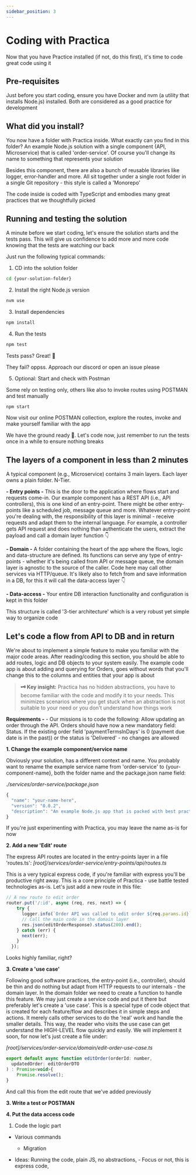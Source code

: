 ```yaml
---
sidebar_position: 3
---
```


# Coding with Practica

Now that you have Practice installed (if not, do this first), it's time to code great code using it

## Pre-requisites

Just before you start coding, ensure you have Docker and nvm (a utility that installs Node.js) installed. Both are considered as a good practice for development

## What did you install?

You now have a folder with Practica inside. What exactly can you find in this folder? An example Node.js solution with a single component (API, Microservice) that is called 'order-service'. Of course you'll change its name to something that represents your solution

Besides this component, there are also a bunch of reusable libraries like logger, error-handler and more. All sit together under a single root folder in a single Git repository - this style is called a 'Monorepo'

The code inside is coded with TypeScript and embodies many great practices that we thoughtfully picked

## Running and testing the solution

A minute before we start coding, let's ensure the solution starts and the tests pass. This will give us confidence to add more and more code knowing that the tests are watching our back

Just run the following typical commands:

1. CD into the solution folder

```bash
cd {your-solution-folder}
```

2. Install the right Node.js version

```bash
nvm use
```

3. Install dependencies

```bash
npm install
```

4. Run the tests

```bash
npm test
```

Tests pass? Great! 🥳  

They fail? oppss. Approach our discord or open an issue please

5. Optional: Start and check with Postman

Some rely on testing only, others like also to invoke routes using POSTMAN and test manually

```bash
npm start
```

Now visit our online POSTMAN collection, explore the routes, invoke and make yourself familiar with the app

We have the ground ready 🐥. Let's code now, just remember to run the tests once in a while to ensure nothing breaks

## The layers of a component in less than 2 minutes

A typical component (e.g., Microservice) contains 3 main layers. Each layer owns a plain folder. N-Tier.

**- Entry points -** This is the door to the application where flows start and requests come-in. Our example component has a REST API (i.e., API controllers), this is one kind of an entry-point. There might be other entry-points like a scheduled job, message queue and more. Whatever entry-point you're dealing with, the responsibility of this layer is minimal - receive requests and adapt them to the internal language. For example, a controller gets API request and does nothing than authenticate the users, extract the payload and call a domain layer function 👇

**- Domain -** A folder containing the heart of the app where the flows, logic and data-structure are defined. Its functions can serve any type of entry-points - whether it's being called from API or message queue, the domain layer is agnostic to the source of the caller. Code here may call other services via HTTP/queue. It's likely also to fetch from and save information in a DB, for this it will call the data-access layer 👇
  
**- Data-access -** Your entire DB interaction functionality and configuration is kept in this folder

This structure is called '3-tier architecture' which is a very robust yet simple way to organize code

## Let's code a flow from API to DB and in return

We're about to implement a simple feature to make you familiar with the major code areas. After reading/coding this section, you should be able to add routes, logic and DB objects to your system easily. The example code app is about adding and querying for Orders, goes without words that you'll change this to the columns and entities that your app is about

> **🗝 Key insight:** Practica has no hidden abstractions, you have to become familiar with the code and modify it to your needs. This minimizes scenarios where you get stuck when an abstraction is not suitable to your need or you don't understand how things work

**Requirements -** - Our missions is to code the following: Allow updating an order through the API. Orders should have now a new mandatory field: Status. If the existing order field 'paymentTermsInDays' is 0 (payment due date is in the past)) or the status is 'Delivered' - no changes are allowed

**1. Change the example component/service name**

Obviously your solution, has a different context and name. You probably want to rename the example service name from 'order-service' to {your-component-name}, both the folder name and the package.json name field:

*./services/order-service/package.json*
```javascript
{
  "name": "your-name-here",
  "version": "0.0.2",
  "description": "An example Node.js app that is packed with best practices",
}

```

If you're just experimenting with Practica, you may leave the name as-is for now
   
**2. Add a new 'Edit' route**

The express API routes are located in the entry-points layer in a file 'routes.ts': *[root]/services/order-service/entry-points/api/routes.ts*

This is a very typical express code, if you're familiar with express you'll be productive right away. This is a core principle of Practica - use battle tested technologies as-is. Let's just add a new route in this file:

```javascript
// A new route to edit order
router.put('/:id', async (req, res, next) => {
    try {
      logger.info(`Order API was called to edit order ${req.params.id}`);
      // Call the main code in the domain layer
      res.json(editOrderResponse).status(200).end();
    } catch (err) {
      next(err);
    }
  });
```

Looks highly familiar, right?

**3. Create a 'use case'**

Following good software practices, the entry-point (i.e., controller), should be thin and do nothing but adapt from HTTP requests to our internals - the domain layer. In the domain folder we need to create a function to handle this feature. We may just create a service code and put it there but preferably let's create a 'use case'. This is a special type of code object that is created for each feature/flow and describes it in simple steps and actions. It merely calls other services to do the 'real' work and handle the smaller details. This way, the reader who visits the use case can get understand the HIGH-LEVEL flow quickly and easily. We will implement it soon, for now let's just create a file under:

*[root]/services/order-service/domain/edit-order-use-case.ts*
```javascript
export default async function editOrder(orderId: number,
  updatedOrder: editOrderDTO
) : Promise<void>{
    Promise.resolve();
}
```

And call this from the edit route that we've added previously



**3. Write a test or POSTMAN**

**4. Put the data access code**

1. Code the logic part
   


- Various commands
  
  * Migration

- Ideas: Running the code, plain JS, no abstractions, - Focus or not, this is express code, 